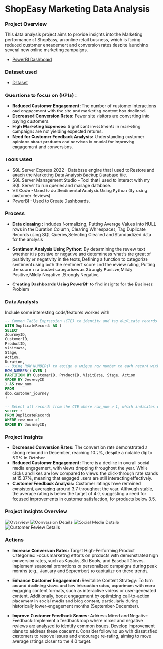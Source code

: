 # ShopEasy Marketing Data Analysis 
### Project Overview

This data analysis project aims to provide insights into the Marketing performance of ShopEasy, an online retail business, which is facing reduced customer engagement and conversion rates despite launching several new online marketing campaigns. 

- <a href="https://github.com/Suhail-Kamal/ShopEasy-Marketing-Data-Analysis-SQL_Python_PowerBI/blob/main/Shopeasy%20Marketing%20Analysis%20Dashboard.pbix">PowerBI Dashboard</a>

### Dataset used
- <a href="https://github.com/Suhail-Kamal/ShopEasy-Marketing-Data-Analysis-SQL_Python_PowerBI/blob/main/PortfolioProject_MarketingAnalytics.bak">Dataset</a>

### Questions to focus on (KPIs) :

- **Reduced Customer Engagement:** The number of customer interactions and engagement with the site and marketing content has declined.
- **Decreased Conversion Rates:** Fewer site visitors are converting into paying customers.
- **High Marketing Expenses:** Significant investments in marketing campaigns are not yielding expected returns.
- **Need for Customer Feedback Analysis:** Understanding customer opinions about products and services is crucial for improving engagement and conversions.

### Tools Used

- SQL Server Express 2022 - Database engine that i used to Restore and attach the Marketing Data Analysis Backup Database file.
- SQL Server Management Studio - Tool that i used to interact with my SQL Server to run queries and manage database.
- VS Code - Used to do Sentimental Analysis Using Python (By using customer Reviews)
- PowerBI - Used to Create Dashboards.

### Process

- **Data cleaning :** includes Normalizing, Putting Average Values into NULL rows in the Duration Column, Clearing Whitespaces, Tag Duplicate Records using SQL Queries,Selecting Cleaned and Standardized data for the analysis

- **Sentiment Analysis Using Python:**
By determining the review text whether it is positive or negative and determiness what's the great of positivity or negativity in the texts,
Defining a function to categorize sentiment using both the sentiment score and the review rating,
Putting the score in a bucket categorises as Strongly Positive,Mildly Positive,Mildly Negative ,Strongly Negative.

- **Creating Dashboards Using PowerBI:** to find insights for the Business Problem

###  Data Analysis
Include some interesting code/features worked with
```sql
-- Common Table Expression (CTE) to identify and tag duplicate records
WITH DuplicateRecords AS (
SELECT
JourneyID,
CustomerID,
ProductID,
VisitDate,
Stage,
Action,
Duration,
-- Using ROW_NUMBER() to assign a unique row number to each record within the partition defined below
ROW_NUMBER() OVER (
PARTITION BY CustomerID, ProductID, VisitDate, Stage, Action
ORDER BY JourneyID
) AS row_num
FROM
dbo.customer_journey
)

-- Select all records from the CTE where row_num > 1, which indicates duplicate entries
SELECT *
FROM DuplicateRecords
WHERE row_num >1
ORDER BY JourneyID;

```
### Project Insights

- **Decreased Conversion Rates:** The conversion rate demonstrated a strong rebound in December, reaching 10.2%, despite a notable dip to 5.0% in October.
- **Reduced Customer Engagement:** There is a decline in overall social media engagement, with views dropping throughout the year.
While clicks and likes are low compared to views, the click-through rate    stands at 15.37%, meaning that engaged users are still interacting effectively.
- **Customer Feedback Analysis:**
Customer ratings have remained consistent, averaging around 3.7 throughout the year.
Although stable, the average rating is below the target of 4.0, suggesting a need for focused improvements in customer satisfaction, for products below 3.5.

### Project Insights Overview
![Overview](https://github.com/user-attachments/assets/e110b055-1ebe-4504-bcb1-47796a7b7800)
![Conversion Details](https://github.com/user-attachments/assets/2689cb54-d237-4000-b6ea-43fe34f6d99b)
![Social Media Details](https://github.com/user-attachments/assets/d576ba42-97fe-46ad-8a9d-0d69122aab93)
![Customer Review Details](https://github.com/user-attachments/assets/8acecd0c-4195-4315-ad77-3ecf2a3db1b6)




### Actions
- **Increase Conversion Rates:** Target High-Performing Product Categories: Focus marketing efforts on products with demonstrated high conversion rates, such as Kayaks, Ski Boots, and Baseball Gloves. Implement seasonal promotions or personalized campaigns during peak months (e.g., January and September) to capitalize on these trends.

- **Enhance** **Customer** **Engagement:** Revitalize Content Strategy: To turn around declining views and low interaction rates, experiment with more engaging content formats, such as interactive videos or user-generated content. Additionally, boost engagement by optimizing call-to-action placement in social media and blog content, particularly during historically lower-engagement months (September-December).

- **Improve** **Customer Feedback Scores:** Address Mixed and Negative Feedback: Implement a feedback loop where mixed and negative reviews are analyzed to identify common issues. Develop improvement plans to address these concerns. Consider following up with dissatisfied customers to resolve issues and encourage re-rating, aiming to move average ratings closer to the 4.0 target.






